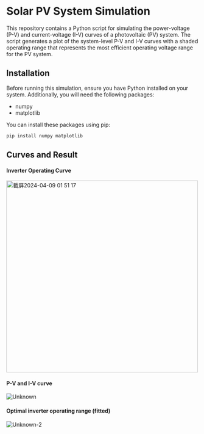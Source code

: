 # Solar PV System Simulation

This repository contains a Python script for simulating the power-voltage (P-V) and current-voltage (I-V) curves of a photovoltaic (PV) system. The script generates a plot of the system-level P-V and I-V curves with a shaded operating range that represents the most efficient operating voltage range for the PV system.

## Installation

Before running this simulation, ensure you have Python installed on your system. Additionally, you will need the following packages:
- numpy
- matplotlib

You can install these packages using pip:

```bash
pip install numpy matplotlib
```

## Curves and Result

#### Inverter Operating Curve
<img width="503" alt="截屏2024-04-09 01 51 17" src="https://github.com/lmqZach/Solar_PV_System_Simulation/assets/92130976/44b4e0c4-2b48-4e3e-83f9-1cdb007c4209">


#### P-V and I-V curve
![Unknown](https://github.com/lmqZach/Solar_PV_System_Simulation/assets/92130976/f7d6d732-93ae-4286-95c8-16b0bf6e6540)

#### Optimal inverter operating range (fitted)
![Unknown-2](https://github.com/lmqZach/Solar_PV_System_Simulation/assets/92130976/9c5fe093-cd9a-4e6f-a69b-fd60b796bf41)

